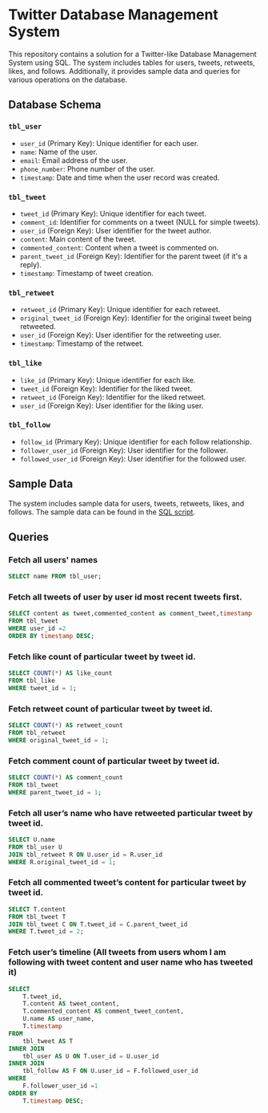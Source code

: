 # Twitter Database Management System

This repository contains a solution for a Twitter-like Database Management System using SQL. The system includes tables for users, tweets, retweets, likes, and follows. Additionally, it provides sample data and queries for various operations on the database.

## Database Schema

### `tbl_user`

- `user_id` (Primary Key): Unique identifier for each user.
- `name`: Name of the user.
- `email`: Email address of the user.
- `phone_number`: Phone number of the user.
- `timestamp`: Date and time when the user record was created.

### `tbl_tweet`

- `tweet_id` (Primary Key): Unique identifier for each tweet.
- `comment_id`: Identifier for comments on a tweet (NULL for simple tweets).
- `user_id` (Foreign Key): User identifier for the tweet author.
- `content`: Main content of the tweet.
- `commented_content`: Content when a tweet is commented on.
- `parent_tweet_id` (Foreign Key): Identifier for the parent tweet (if it's a reply).
- `timestamp`: Timestamp of tweet creation.

### `tbl_retweet`

- `retweet_id` (Primary Key): Unique identifier for each retweet.
- `original_tweet_id` (Foreign Key): Identifier for the original tweet being retweeted.
- `user_id` (Foreign Key): User identifier for the retweeting user.
- `timestamp`: Timestamp of the retweet.

### `tbl_like`

- `like_id` (Primary Key): Unique identifier for each like.
- `tweet_id` (Foreign Key): Identifier for the liked tweet.
- `retweet_id` (Foreign Key): Identifier for the liked retweet.
- `user_id` (Foreign Key): User identifier for the liking user.

### `tbl_follow`

- `follow_id` (Primary Key): Unique identifier for each follow relationship.
- `follower_user_id` (Foreign Key): User identifier for the follower.
- `followed_user_id` (Foreign Key): User identifier for the followed user.

## Sample Data

The system includes sample data for users, tweets, retweets, likes, and follows. The sample data can be found in the [SQL script](twitter_db.sql).

## Queries

### Fetch all users' names
```sql
SELECT name FROM tbl_user;
```
###  Fetch all tweets of user by user id most recent tweets first.
```sql
SELECT content as tweet,commented_content as comment_tweet,timestamp
FROM tbl_tweet
WHERE user_id =2
ORDER BY timestamp DESC;
``` 
###  Fetch like count of particular tweet by tweet id.
```sql
SELECT COUNT(*) AS like_count
FROM tbl_like
WHERE tweet_id = 1; 
``` 
###  Fetch retweet count of particular tweet by tweet id.   
```sql
SELECT COUNT(*) AS retweet_count
FROM tbl_retweet
WHERE original_tweet_id = 1; 
``` 
###  Fetch comment count of particular tweet by tweet id.  
```sql
SELECT COUNT(*) AS comment_count
FROM tbl_tweet
WHERE parent_tweet_id = 1; 
``` 
###  Fetch all user’s name who have retweeted particular tweet by tweet id. 
```sql
SELECT U.name
FROM tbl_user U
JOIN tbl_retweet R ON U.user_id = R.user_id
WHERE R.original_tweet_id = 1; 
``` 
###  Fetch all commented tweet’s content for particular tweet by tweet id. 
```sql
SELECT T.content
FROM tbl_tweet T
JOIN tbl_tweet C ON T.tweet_id = C.parent_tweet_id
WHERE T.tweet_id = 2; 
``` 
###  Fetch user’s timeline (All tweets from users whom I am following with tweet content and user name who has tweeted it)
```sql
SELECT 
    T.tweet_id,
    T.content AS tweet_content,
    T.commented_content AS comment_tweet_content,
    U.name AS user_name,
    T.timestamp
FROM 
    tbl_tweet AS T
INNER JOIN 
    tbl_user AS U ON T.user_id = U.user_id
INNER JOIN 
    tbl_follow AS F ON U.user_id = F.followed_user_id
WHERE 
    F.follower_user_id =1
ORDER BY 
    T.timestamp DESC;
``` 
